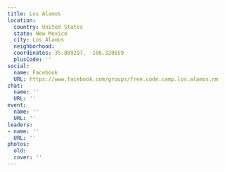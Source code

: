 ```yaml
---
title: Los Alamos
location:
  country: United States
  state: New Mexico
  city: Los Alamos
  neighborhood: 
  coordinates: 35.889297, -106.320659
  plusCode: ''
social:
  name: Facebook
  URL: https://www.facebook.com/groups/free.code.camp.los.alamos.nm
chat:
  name: ''
  URL: ''
event:
  name: ''
  URL: ''
leaders:
- name: ''
  URL: ''
photos:
  old: 
  cover: ''
---
```

